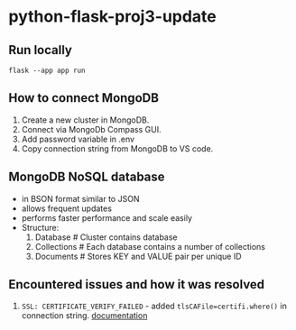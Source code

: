 # python-flask-proj3-update

## Run locally

`flask --app app run`

## How to connect MongoDB

1. Create a new cluster in MongoDB.
2. Connect via MongoDb Compass GUI.
3. Add password variable in .env
4. Copy connection string from MongoDB to VS code.

## MongoDB NoSQL database

- in BSON format similar to JSON
- allows frequent updates
- performs faster performance and scale easily
- Structure:
  1. Database # Cluster contains database
  2. Collections # Each database contains a number of collections
  3. Documents # Stores KEY and VALUE pair per unique ID

## Encountered issues and how it was resolved

1. `SSL: CERTIFICATE_VERIFY_FAILED` - added `tlsCAFile=certifi.where()` in connection string. [documentation](https://stackoverflow.com/questions/68123923/pymongo-ssl-certificate-verify-failed-certificate-verify-failed-unable-to-ge)
